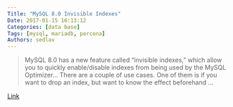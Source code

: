 ```yaml
---
Title: "MySQL 8.0 Invisible Indexes"
Date: 2017-01-15 16:13:12
Categories: [data base]
Tags: [mysql, mariadb, percona]
Authors: sedlav
---
```


> MySQL 8.0 has a new feature called “invisible indexes,” which allow you to quickly enable/disable indexes from being used by the MySQL Optimizer... There are a couple of use cases. One of them is if you want to drop an index, but want to know the effect beforehand ...

[Link](https://www.percona.com/blog/2016/10/27/thoughts-mysql-8-invisible-indexes/)
